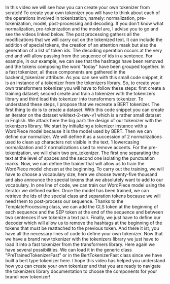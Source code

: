 In this video we will see how you can create your own tokenizer from scratch! To create your own tokenizer you will have to think about each of the operations involved in tokenization, namely: normalization, pre-tokenization, model, post-processing and decoding. If you don't know what normalization, pre-tokenization and the model are, I advise you to go and see the videos linked below. The post processing gathers all the modifications that we will carry out on the tokenized text. It can include the addition of special tokens, the creation of an attention mask but also the generation of a list of token ids. The decoding operation occurs at the very end and will allow passing from the sequence of ids in a sentence. For example, in our example, we can see that the hashtags have been removed and the tokens composing the word "today" have been grouped together. In a fast tokenizer, all these components are gathered in the backend_tokenizer attribute. As you can see with this small code snippet, it is an instance of a tokenizer from the tokenizers library. So, to create your own transformers tokenizer you will have to follow these steps: first create a training dataset; second create and train a tokenizer with the tokenizers library and third load this tokenizer into transformers tokenizer. To understand these steps, I propose that we recreate a BERT tokenizer. The first thing to do is to create a dataset. With this code snippet you can create an iterator on the dataset wikitext-2-raw-v1 which is a rather small dataset in English. We attack here the big part: the design of our tokenizer with the tokenizers library. We start by initializing a tokenizer instance with a WordPiece model because it is the model used by BERT. Then we can define our normalizer. We will define it as a succession of 2 normalizations used to clean up characters not visible in the text, 1 lowercasing normalization and 2 normalizations used to remove accents. For the pre-tokenization, we will chain two pre_tokenizer. The first one separating the text at the level of spaces and the second one isolating the punctuation marks. Now, we can define the trainer that will allow us to train the WordPiece model chosen at the beginning. To carry out the training, we will have to choose a vocabulary size, here we choose twenty-five thousand and also announce the special tokens that we absolutely want to add to our vocabulary. In one line of code, we can train our WordPiece model using the iterator we defined earlier. Once the model has been trained, we can retrieve the ids of the special class and separation tokens because we will need them to post-process our sequence. Thanks to the TemplateProcessing class, we can add the CLS token at the beginning of each sequence and the SEP token at the end of the sequence and between two sentences if we tokenize a text pair. Finally, we just have to define our decoder which will allow us to remove the hashtags at the beginning of the tokens that must be reattached to the previous token. And there it ist, you have all the necessary lines of code to define your own tokenizer. Now that we have a brand new tokenizer with the tokenizers library we just have to load it into a fast tokenizer from the transformers library. Here again we have several possibilities. We can load it in the generic class "PreTrainedTokenizerFast" or in the BertTokenizerFast class since we have built a bert type tokenizer here. I hope this video has helped you understand how you can create your own tokenizer and that you are ready to navigate the tokenizers library documentation to choose the components for your brand-new tokenizer!